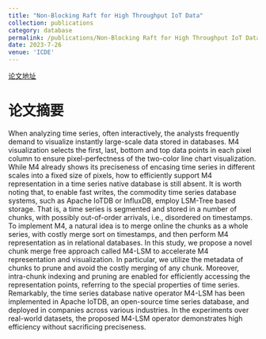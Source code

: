 ```yaml
---
title: "Non-Blocking Raft for High Throughput IoT Data"
collection: publications
category: database
permalink: /publications/Non-Blocking Raft for High Throughput IoT Data
date: 2023-7-26
venue: 'ICDE'
---
```


[论文地址](https://ieeexplore.ieee.org/abstract/document/10184820)

论文摘要
======
When analyzing time series, often interactively, the analysts frequently demand to visualize instantly large-scale data stored in databases. M4 visualization selects the first, last, bottom and top data points in each pixel column to ensure pixel-perfectness of the two-color line chart visualization. While M4 already shows its preciseness of encasing time series in different scales into a fixed size of pixels, how to efficiently support M4 representation in a time series native database is still absent. It is worth noting that, to enable fast writes, the commodity time series database systems, such as Apache IoTDB or InfluxDB, employ LSM-Tree based storage. That is, a time series is segmented and stored in a number of chunks, with possibly out-of-order arrivals, i.e., disordered on timestamps. To implement M4, a natural idea is to merge online the chunks as a whole series, with costly merge sort on timestamps, and then perform M4 representation as in relational databases. In this study, we propose a novel chunk merge free approach called M4-LSM to accelerate M4 representation and visualization. In particular, we utilize the metadata of chunks to prune and avoid the costly merging of any chunk. Moreover, intra-chunk indexing and pruning are enabled for efficiently accessing the representation points, referring to the special properties of time series. Remarkably, the time series database native operator M4-LSM has been implemented in Apache IoTDB, an open-source time series database, and deployed in companies across various industries. In the experiments over real-world datasets, the proposed M4-LSM operator demonstrates high efficiency without sacrificing preciseness.
